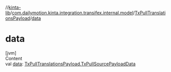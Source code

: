//[kinta-lib](../../../index.md)/[com.dailymotion.kinta.integration.transifex.internal.model](../index.md)/[TxPullTranslationsPayload](index.md)/[data](data.md)



# data  
[jvm]  
Content  
val [data](data.md): [TxPullTranslationsPayload.TxPullSourcePayloadData](-tx-pull-source-payload-data/index.md)  



